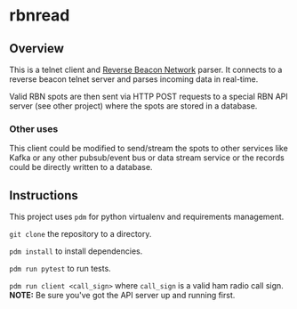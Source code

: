 # rbnread

## Overview

This is a telnet client and [Reverse Beacon Network](https://reversebeacon.net) parser. It connects to a reverse beacon telnet server and parses incoming data in real-time.

Valid RBN spots are then sent via HTTP POST requests to a special RBN API server (see other project) where the spots are stored in a database.

### Other uses

This client could be modified to send/stream the spots to other services like Kafka or any other pubsub/event bus or data stream service or the records could be directly written to a database.

## Instructions

This project uses `pdm` for python virtualenv and requirements management.

`git clone` the repository to a directory.

`pdm install` to install dependencies.

`pdm run pytest` to run tests.

`pdm run client <call_sign>` where `call_sign` is a valid ham radio call sign. **NOTE:** Be sure you've got the API server up and running first.


